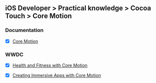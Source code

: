 ## iOS Developer > Practical knowledge > Cocoa Touch > Core Motion

### Documentation
- [X] [Core Motion](https://developer.apple.com/documentation/coremotion)

### WWDC
- [X] [Health and Fitness with Core Motion](https://developer.apple.com/videos/play/wwdc2016/713/)
- [X] [Creating Immersive Apps with Core Motion](https://developer.apple.com/videos/play/wwdc2017/704/)


